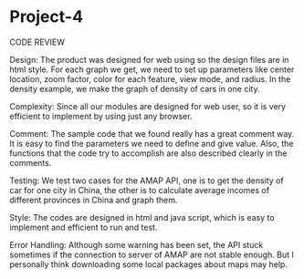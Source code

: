 # Project-4

CODE REVIEW

Design: The product was designed for web using so the design files are in html style. For each graph we get, we need to set up parameters like center location, zoom factor, color for each feature, view mode, and radius. In the density example, we make the graph of density of cars in one city.

Complexity: Since all our modules are designed for web user, so it is very efficient to implement by using just any browser.

Comment: The sample code that we found really has a great comment way. It is easy to find the parameters we need to define and give value. Also, the functions that the code try to accomplish are also described clearly in the comments.

Testing: We test two cases for the AMAP API, one is to get the density of car for one city in China, the other is to calculate average incomes of different provinces in China and graph them.

Style: The codes are designed in html and java script, which is easy to implement and efficient to run and test.

Error Handling: Although some warning has been set, the API stuck sometimes if the connection to server of AMAP are not stable enough. But I personally think downloading some local packages about maps may help.
